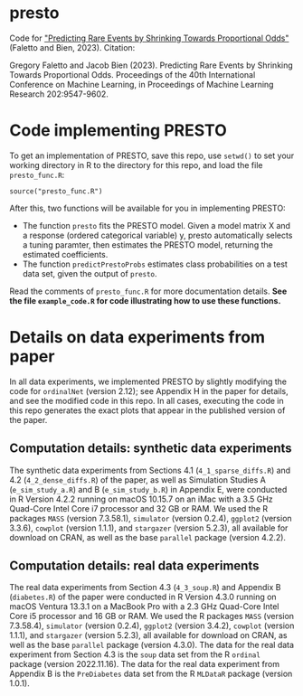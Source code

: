 # presto
Code for ["Predicting Rare Events by Shrinking Towards Proportional Odds"](https://proceedings.mlr.press/v202/faletto23a.html) (Faletto and Bien, 2023). Citation:

Gregory Faletto and Jacob Bien (2023). Predicting Rare Events by Shrinking Towards Proportional Odds. Proceedings of the 40th International Conference on Machine Learning, in Proceedings of Machine Learning Research 202:9547-9602.

# Code implementing PRESTO

To get an implementation of PRESTO, save this repo, use `setwd()` to set your working directory in R to the directory for this repo, and load the file `presto_func.R`:

```
source("presto_func.R")
```
After this, two functions will be available for you in implementing PRESTO:
* The function `presto` fits the PRESTO model. Given a model matrix X and a response (ordered categorical variable) y, presto automatically selects a tuning paramter, then estimates the PRESTO model, returning the estimated coefficients.
* The function `predictPrestoProbs` estimates class probabilities on a test data set, given the output of `presto`.

Read the comments of `presto_func.R` for more documentation details. **See the file `example_code.R` for code illustrating how to use these functions.**

# Details on data experiments from paper

In all data experiments, we implemented PRESTO by slightly modifying the code for `ordinalNet` (version 2.12); see Appendix H in the paper for details, and see the modified code in this repo. In all cases, executing the code in this repo generates the exact plots that appear in the published version of the paper.

## Computation details: synthetic data experiments

The synthetic data experiments from Sections 4.1 (`4_1_sparse_diffs.R`) and 4.2 (`4_2_dense_diffs.R`) of the paper, as well as Simulation Studies A (`e_sim_study_a.R`) and B (`e_sim_study_b.R`) in Appendix E, were conducted in R Version 4.2.2 running on macOS 10.15.7 on an iMac with a 3.5 GHz Quad-Core Intel Core i7 processor and 32 GB or RAM. We used the R packages `MASS` (version 7.3.58.1), `simulator` (version 0.2.4), `ggplot2` (version 3.3.6), `cowplot` (version 1.1.1), and `stargazer` (version 5.2.3), all available for download on CRAN, as well as the base `parallel` package (version 4.2.2).

## Computation details: real data experiments

The real data experiments from Section 4.3 (`4_3_soup.R`) and Appendix B (`diabetes.R`) of the paper were conducted in R Version 4.3.0 running on macOS Ventura 13.3.1 on a MacBook Pro with a 2.3 GHz Quad-Core Intel Core i5 processor and 16 GB or RAM. We used the R packages `MASS` (version 7.3.58.4), `simulator` (version 0.2.4), `ggplot2` (version 3.4.2), `cowplot` (version 1.1.1), and `stargazer` (version 5.2.3), all available for download on CRAN, as well as the base `parallel` package (version 4.3.0). The data for the real data experiment from Section 4.3 is the `soup` data set from the R `ordinal` package (version 2022.11.16). The data for the real data experiment from Appendix B is the `PreDiabetes` data set from the R `MLDataR` package (version 1.0.1).
